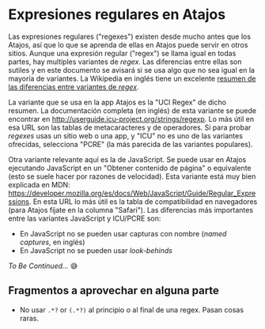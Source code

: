 # Expresiones regulares en Atajos

Las expresiones regulares ("regexes") existen desde mucho antes que los Atajos, así que lo que se aprenda de ellas en Atajos
puede servir en otros sitios. Aunque una expresión regular ("regex") se llama igual en todas partes, hay multiples variantes
de _regex_. Las diferencias entre ellas son sutiles y en este documento se avisará si se usa algo que no sea igual en la 
mayoría de variantes. La Wikipedia en inglés tiene un excelente [resumen de las diferencias entre variantes de _regex_](https://en.wikipedia.org/wiki/Comparison_of_regular-expression_engines#Language_features).

La variante que se usa en la app Atajos es la "UCI Regex" de dicho resumen. La documentación completa (en inglés) de esta
variante se puede encontrar en <http://userguide.icu-project.org/strings/regexp>. Lo más útil en esa URL son las tablas de
metacaracteres y de operadores. Si para probar _regexes_ usas un sitio web o una app, y "ICU" no es uno de las variantes
ofrecidas, selecciona "PCRE" (la más parecida de las variantes populares).

Otra variante relevante aquí es la de JavaScript. Se puede usar en Atajos ejecutando JavaScript en un "Obtener contenido de
página" o equivalente (esto se suele hacer por razones de velocidad). Esta variante está muy bien explicada en MDN:
<https://developer.mozilla.org/es/docs/Web/JavaScript/Guide/Regular_Expressions>. En esta URL lo más útil es la tabla de
compatibilidad en navegadores (para Atajos fíjate en la columna "Safari"). Las diferencias más importantes entre las variantes JavaScript y ICU/PCRE son:

- En JavaScript no se pueden usar capturas con nombre (_named captures_, en inglés)
- En JavaScript no se pueden usar _look-behinds_


_To Be Continued..._ 😅

## Fragmentos a aprovechar en alguna parte

- No usar `.*?` or `(.*?)` al principio o al final de una regex. Pasan cosas raras.
